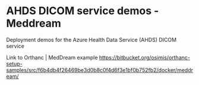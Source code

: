 # AHDS DICOM service demos - Meddream
Deployment demos for the Azure Health Data Service (AHDS) DICOM service

Link to Orthanc | MedDream example
https://bitbucket.org/osimis/orthanc-setup-samples/src/f6b4db4f26469be3d0b8c0f4d6f3e1bf0b752fb2/docker/meddream/ 









